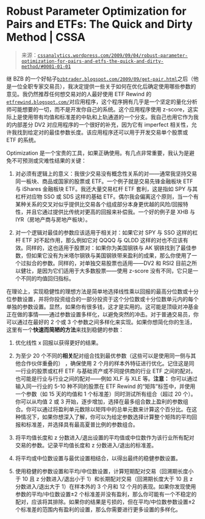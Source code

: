 <!--yml

category: 未分类

date: 2024-05-12 18:49:35

-->

# Robust Parameter Optimization for Pairs and ETFs: The Quick and Dirty Method | CSSA

> 来源：[`cssanalytics.wordpress.com/2009/09/04/robust-parameter-optimization-for-pairs-and-etfs-the-quick-and-dirty-method/#0001-01-01`](https://cssanalytics.wordpress.com/2009/09/04/robust-parameter-optimization-for-pairs-and-etfs-the-quick-and-dirty-method/#0001-01-01)

继 BZB 的一个好帖子[`bzbtrader.blogspot.com/2009/09/get-pair.html`](http://bzbtrader.blogspot.com/2009/09/get-pair.html)之后（他是一位全职专家交易员），我决定提供一些关于如何在优化后确定使用哪些参数的意见。我仍然推荐任何想交易对的人最好使用 ETF Rewind 的[`etfrewind.blogspot.com/`](http://etfrewind.blogspot.com/)对应用程序，这个程序拥有几乎是一个坚定的量化分析师可能想要的一切，而不是开发你自己的系统。这个应用程序使用 z-score，这实际上是使用带有均值和标准差的中轨和上轨通道的一个分支。我自己也用它作为我的内部差分 DV2 对应用程序的一个很好的补充，因为它有 imperfect 相关性，允许我找到给定对的最佳参数长度。该应用程序还可以用于开发交易单个股票或 ETF 的系统。

Optimization 是一个宝贵的工具，如果正确使用。有几点非常重要，我认为是避免不可预测或灾难性结果的关键：

1) 对必须有逻辑上的意义：我很少交易没有概念性关系的对——通常我坚持交易同一板块、商品或国家的股票或 ETF。一个例子就是交易先锋金融板块 ETF 与 iShares 金融板块 ETF。我还大量交易杠杆 ETF 套利，这是指如 SPY 与其杠杆对应物 SSO 或 SDS 这样的基础 ETF。偶尔我会偏离这个原则，当一个有某种关系的交叉对似乎提供比交易各个组成部分本身更优越的风险/回报特性，并且它通过提供比传统对更高的回报来补偿我。一个好的例子是 XHB 与 IYR（房地产商与房地产板块）。

2) 对一个逻辑对最佳的参数应该适用于相关对：如果它对 SPY 与 SSO 这样的杠杆 ETF 对不起作用，那么例如它对 QQQQ 与 QLDD 这样的对也不应该有效。同样的，这也适用于股票对：如果你为美国钢铁与 AK 钢铁找到了最佳参数，但如果它没有为米塔尔钢铁与美国钢铁带来盈利的成果，那么你使用了一个过拟合的参数。同样的，对单独交易股票也适用——DV2 和 RSI2 目前之所以健壮，是因为它们适用于大多数股票——使用 z-score 没有不同，它只是一个不同的均值回归指标。

在理论上，实现稳健性的理想方法是简单地选择线性乘以回报的最高分位数或十分位参数设置，并将你投资组合的一部分投资于这个分位数或十分位数单元内的每个单独的参数设置。显然，如果你有很多钱，这才是实用的。这可能是顶级对冲基金正在做的事情——通过参数设置多样化，以避免突然的冲击。对于普通交易员，你可以通过在最好的 2 个或 3 个参数之间多样化来实现。如果你想简化你的生活，这里有一个**快速而简陋的方法**来找到稳健的参数：

1) 优化线性 x 回报以获得更好的结果。

2) 为至少 20 个不同的**相关**配对组合找到最优参数（这些可以是使用同一侧与其他合作伙伴重叠的） ，确保使用 2 个月的样本外特征进行优化。记住这是同一行业的股票或杠杆 ETF 与基础资产或不同提供商的行业 ETF 之间的配对。也可能是行业与行业之间的配对——例如 XLF 与 XLE 等。**注意：** 你可以通过输入同一行业的 5-10 种不同的股票在 ETF Rewind 的“矩阵”标签中，并使用一个参数（如 15 天的均值和 1 个标准差）同时测试所有组合（超过 20 个）。你可以从均值 2 或 3 开始，逐步增加，选择在最多组合数上盈利的参数组合。你可以通过将盈利单元数除以矩阵中的总单元数来计算这个百分比。在这种情况下，如果你想深入了解，你可以为给定参数选择计算整个矩阵的平均回报和标准差，并选择具有最高夏普比例的参数组合。

3) 将平均值长度和 z 分数进入/退出设置的平均值或中位数作为该行业所有配对交易的参数。记录平均值长度和 z 分数进入/退出的标准差。

4) 将平均或中位数设置与最优设置相结合，以得出最终的稳健参数设置。

5) 使用稳健的参数设置和平均/中位数设置，计算短期配对交易（回溯期长度小于 10 且 z 分数进入/退出小于 1）和长期配对交易（回溯期长度大于 10 且 z 分数进入/退出大于 1）在样本外的 3 个月和 12 个月的表现。如果你发现使用参数的平均/中位数设置±2 个标准差并没有盈利，那么你可能有一个不稳定的配对，应该将其排除。如果你的结果是亏损的，但在平均/中位数参数设置±2 个标准差的范围内有盈利的设置，那么你需要进行更多设置的多样化。
